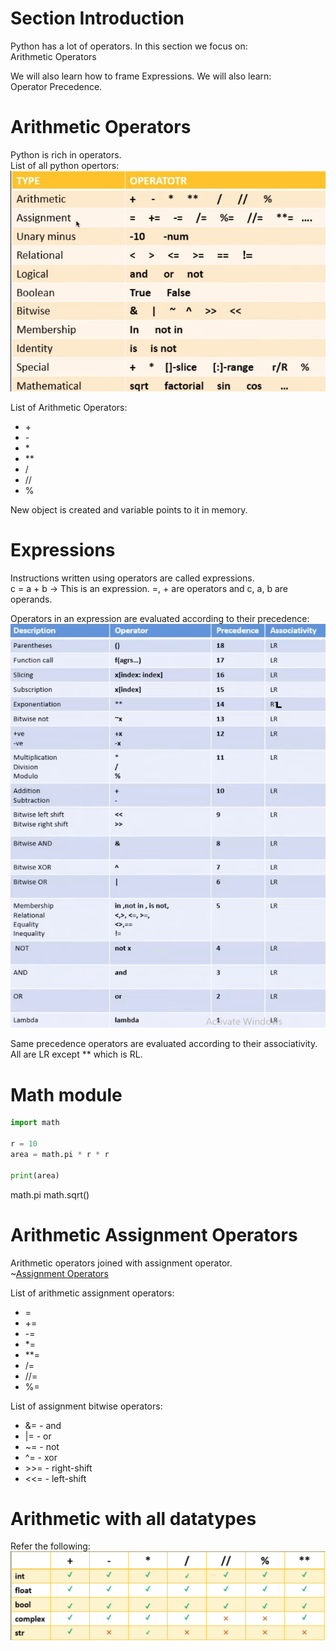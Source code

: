 # Section Introduction
Python has a lot of operators. In this section we focus on:  
Arithmetic Operators  

We will also learn how to frame Expressions. We will also learn:   
Operator Precedence.  

# Arithmetic Operators
Python is rich in operators.  
List of all python opertors:  
![All Python Operators](Operators.png)

List of Arithmetic Operators:
- \+
- \-
- \*
- **
- /
- //
- %

New object is created and variable points to it in memory.  

# Expressions
Instructions written using operators are called expressions.  
c = a + b -> This is an expression. =, + are operators and c, a, b are operands.  

Operators in an expression are evaluated according to their precedence:  
![Operator Precedence](Expressions.png)

Same precedence operators are evaluated according to their associativity.  
All are LR except ** which is RL.  

# Math module
```python
import math

r = 10
area = math.pi * r * r

print(area)
```


math.pi
math.sqrt()

# Arithmetic Assignment Operators
Arithmetic operators joined with assignment operator.  
~[Assignment Operators](Assignment_operators.png)

List of arithmetic assignment operators:
- =
- \+=
- \-=
- \*=
- **=
- /=
- //=
- %=

List of assignment bitwise operators:
- &= - and
- |= - or
- ~= - not
- ^= - xor
- \>>= - right-shift
- <<= - left-shift

# Arithmetic with all datatypes
Refer the following:  
![Operators with datatypes](Operators_on_all_Datatypes.png)

